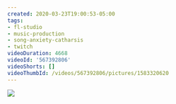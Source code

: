 ```yaml
---
created: 2020-03-23T19:00:53-05:00
tags:
- fl-studio
- music-production
- song-anxiety-catharsis
- twitch
videoDuration: 4668
videoId: '567392806'
videoShorts: []
videoThumbId: /videos/567392806/pictures/1583320620
---
```


![](20200324000053.jpg)
